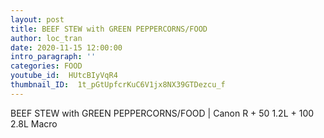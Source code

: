 ```yaml
---
layout: post
title: BEEF STEW with GREEN PEPPERCORNS/FOOD
author: loc_tran
date: 2020-11-15 12:00:00
intro_paragraph: ''
categories: FOOD
youtube_id:  HUtcBIyVqR4
thumbnail_ID:  1t_pGtUpfcrKuC6V1jx8NX39GTDezcu_f
---
```

BEEF STEW with GREEN PEPPERCORNS/FOOD | Canon R + 50 1.2L + 100 2.8L Macro
